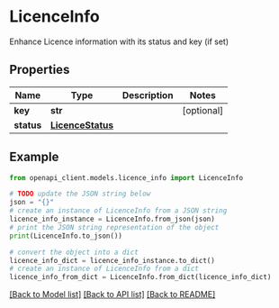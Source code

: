 # LicenceInfo

Enhance Licence information with its status and key (if set)

## Properties

Name | Type | Description | Notes
------------ | ------------- | ------------- | -------------
**key** | **str** |  | [optional] 
**status** | [**LicenceStatus**](LicenceStatus.md) |  | 

## Example

```python
from openapi_client.models.licence_info import LicenceInfo

# TODO update the JSON string below
json = "{}"
# create an instance of LicenceInfo from a JSON string
licence_info_instance = LicenceInfo.from_json(json)
# print the JSON string representation of the object
print(LicenceInfo.to_json())

# convert the object into a dict
licence_info_dict = licence_info_instance.to_dict()
# create an instance of LicenceInfo from a dict
licence_info_from_dict = LicenceInfo.from_dict(licence_info_dict)
```
[[Back to Model list]](../README.md#documentation-for-models) [[Back to API list]](../README.md#documentation-for-api-endpoints) [[Back to README]](../README.md)


